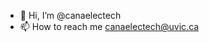 - 👋 Hi, I’m @canaelectech
- 📫 How to reach me canaelectech@uvic.ca

<!---
canaelectech/canaelectech is a ✨ special ✨ repository because its `README.md` (this file) appears on your GitHub profile.
You can click the Preview link to take a look at your changes.
--->
